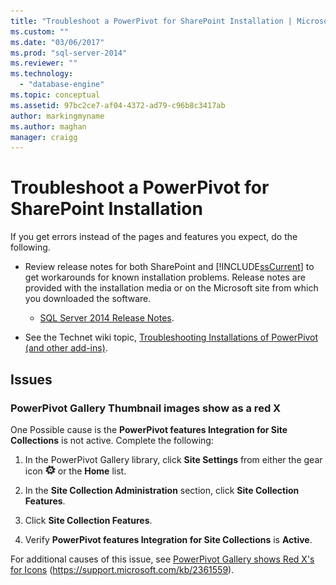 ```yaml
---
title: "Troubleshoot a PowerPivot for SharePoint Installation | Microsoft Docs"
ms.custom: ""
ms.date: "03/06/2017"
ms.prod: "sql-server-2014"
ms.reviewer: ""
ms.technology: 
  - "database-engine"
ms.topic: conceptual
ms.assetid: 97bc2ce7-af04-4372-ad79-c96b8c3417ab
author: markingmyname
ms.author: maghan
manager: craigg
---
```

# Troubleshoot a PowerPivot for SharePoint Installation
  If you get errors instead of the pages and features you expect, do the following.  
  
-   Review release notes for both SharePoint and [!INCLUDE[ssCurrent](../../includes/sscurrent-md.md)] to get workarounds for known installation problems. Release notes are provided with the installation media or on the Microsoft site from which you downloaded the software.  
  
    -   [SQL Server 2014 Release Notes](https://technet.microsoft.com/library/dn169381\(v=sql.15\).aspx).  
  
-   See the Technet wiki topic, [Troubleshooting Installations of PowerPivot (and other add-ins)](https://social.technet.microsoft.com/wiki/contents/articles/13737.troubleshooting-installations-of-powerpivot-and-other-add-ins.aspx).  
  
## Issues  
  
### PowerPivot Gallery Thumbnail images show as a red X  
 One Possible cause is the **PowerPivot features Integration for Site Collections** is not active. Complete the following:  
  
1.  In the PowerPivot Gallery library, click **Site Settings** from either the gear icon ![SharePoint Settings](../../../2014/analysis-services/media/as-sharepoint2013-settings-gear.gif "SharePoint Settings") or the **Home** list.  
  
2.  In the **Site Collection Administration** section, click **Site Collection Features**.  
  
3.  Click **Site Collection Features**.  
  
4.  Verify **PowerPivot features Integration for Site Collections** is **Active**.  
  
 For additional causes of this issue, see [PowerPivot Gallery shows Red X's for Icons](https://support.microsoft.com/kb/2361559) (https://support.microsoft.com/kb/2361559).  
  
  
